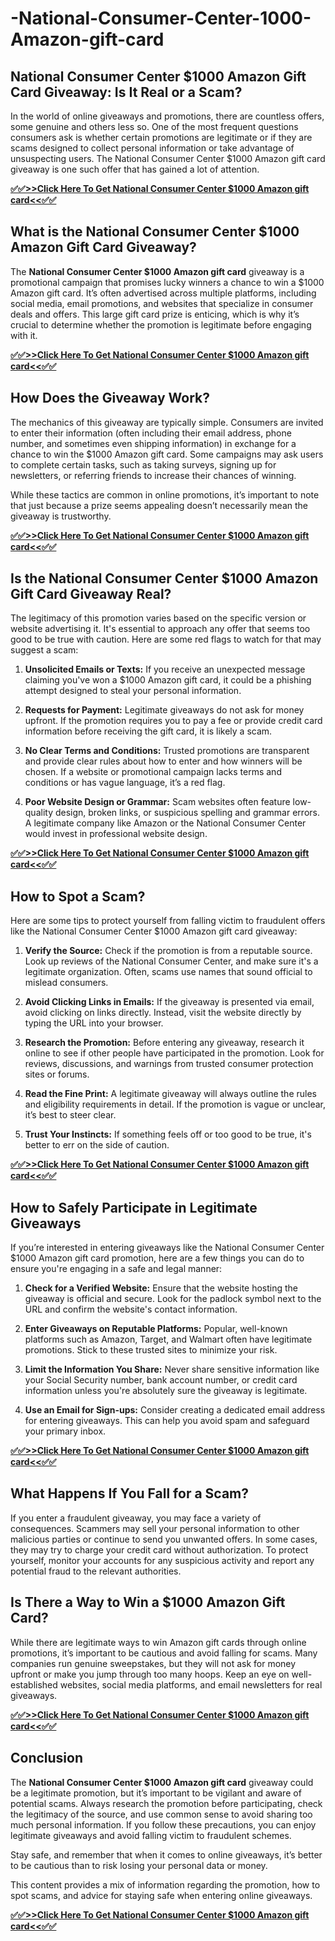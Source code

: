 # -National-Consumer-Center-1000-Amazon-gift-card
## National Consumer Center $1000 Amazon Gift Card Giveaway: Is It Real or a Scam?

In the world of online giveaways and promotions, there are countless offers, some genuine and others less so. One of the most frequent questions consumers ask is whether certain promotions are legitimate or if they are scams designed to collect personal information or take advantage of unsuspecting users. The National Consumer Center $1000 Amazon gift card giveaway is one such offer that has gained a lot of attention.

**[✅✅>>Click Here To Get National Consumer Center $1000 Amazon gift card<<✅✅](https://sky.tg24shop.com/amazon-gift-card/)**

## What is the National Consumer Center $1000 Amazon Gift Card Giveaway?

The **National Consumer Center $1000 Amazon gift card** giveaway is a promotional campaign that promises lucky winners a chance to win a $1000 Amazon gift card. It’s often advertised across multiple platforms, including social media, email promotions, and websites that specialize in consumer deals and offers. This large gift card prize is enticing, which is why it’s crucial to determine whether the promotion is legitimate before engaging with it.

**[✅✅>>Click Here To Get National Consumer Center $1000 Amazon gift card<<✅✅](https://sky.tg24shop.com/amazon-gift-card/)**

## How Does the Giveaway Work?

The mechanics of this giveaway are typically simple. Consumers are invited to enter their information (often including their email address, phone number, and sometimes even shipping information) in exchange for a chance to win the $1000 Amazon gift card. Some campaigns may ask users to complete certain tasks, such as taking surveys, signing up for newsletters, or referring friends to increase their chances of winning.

While these tactics are common in online promotions, it’s important to note that just because a prize seems appealing doesn’t necessarily mean the giveaway is trustworthy.

**[✅✅>>Click Here To Get National Consumer Center $1000 Amazon gift card<<✅✅](https://sky.tg24shop.com/amazon-gift-card/)**

## Is the National Consumer Center $1000 Amazon Gift Card Giveaway Real?

The legitimacy of this promotion varies based on the specific version or website advertising it. It's essential to approach any offer that seems too good to be true with caution. Here are some red flags to watch for that may suggest a scam:

1. **Unsolicited Emails or Texts:** If you receive an unexpected message claiming you've won a $1000 Amazon gift card, it could be a phishing attempt designed to steal your personal information.

2. **Requests for Payment:** Legitimate giveaways do not ask for money upfront. If the promotion requires you to pay a fee or provide credit card information before receiving the gift card, it is likely a scam.

3. **No Clear Terms and Conditions:** Trusted promotions are transparent and provide clear rules about how to enter and how winners will be chosen. If a website or promotional campaign lacks terms and conditions or has vague language, it’s a red flag.

4. **Poor Website Design or Grammar:** Scam websites often feature low-quality design, broken links, or suspicious spelling and grammar errors. A legitimate company like Amazon or the National Consumer Center would invest in professional website design.

**[✅✅>>Click Here To Get National Consumer Center $1000 Amazon gift card<<✅✅](https://sky.tg24shop.com/amazon-gift-card/)**

## How to Spot a Scam?

Here are some tips to protect yourself from falling victim to fraudulent offers like the National Consumer Center $1000 Amazon gift card giveaway:

1. **Verify the Source:** Check if the promotion is from a reputable source. Look up reviews of the National Consumer Center, and make sure it's a legitimate organization. Often, scams use names that sound official to mislead consumers.

2. **Avoid Clicking Links in Emails:** If the giveaway is presented via email, avoid clicking on links directly. Instead, visit the website directly by typing the URL into your browser.

3. **Research the Promotion:** Before entering any giveaway, research it online to see if other people have participated in the promotion. Look for reviews, discussions, and warnings from trusted consumer protection sites or forums.

4. **Read the Fine Print:** A legitimate giveaway will always outline the rules and eligibility requirements in detail. If the promotion is vague or unclear, it’s best to steer clear.

5. **Trust Your Instincts:** If something feels off or too good to be true, it's better to err on the side of caution.

**[✅✅>>Click Here To Get National Consumer Center $1000 Amazon gift card<<✅✅](https://sky.tg24shop.com/amazon-gift-card/)**

## How to Safely Participate in Legitimate Giveaways

If you’re interested in entering giveaways like the National Consumer Center $1000 Amazon gift card promotion, here are a few things you can do to ensure you're engaging in a safe and legal manner:

1. **Check for a Verified Website:** Ensure that the website hosting the giveaway is official and secure. Look for the padlock symbol next to the URL and confirm the website's contact information.

2. **Enter Giveaways on Reputable Platforms:** Popular, well-known platforms such as Amazon, Target, and Walmart often have legitimate promotions. Stick to these trusted sites to minimize your risk.

3. **Limit the Information You Share:** Never share sensitive information like your Social Security number, bank account number, or credit card information unless you're absolutely sure the giveaway is legitimate.

4. **Use an Email for Sign-ups:** Consider creating a dedicated email address for entering giveaways. This can help you avoid spam and safeguard your primary inbox.


**[✅✅>>Click Here To Get National Consumer Center $1000 Amazon gift card<<✅✅](https://sky.tg24shop.com/amazon-gift-card/)**


## What Happens If You Fall for a Scam?

If you enter a fraudulent giveaway, you may face a variety of consequences. Scammers may sell your personal information to other malicious parties or continue to send you unwanted offers. In some cases, they may try to charge your credit card without authorization. To protect yourself, monitor your accounts for any suspicious activity and report any potential fraud to the relevant authorities.

## Is There a Way to Win a $1000 Amazon Gift Card?

While there are legitimate ways to win Amazon gift cards through online promotions, it’s important to be cautious and avoid falling for scams. Many companies run genuine sweepstakes, but they will not ask for money upfront or make you jump through too many hoops. Keep an eye on well-established websites, social media platforms, and email newsletters for real giveaways.

**[✅✅>>Click Here To Get National Consumer Center $1000 Amazon gift card<<✅✅](https://sky.tg24shop.com/amazon-gift-card/)**

## Conclusion

The **National Consumer Center $1000 Amazon gift card** giveaway could be a legitimate promotion, but it’s important to be vigilant and aware of potential scams. Always research the promotion before participating, check the legitimacy of the source, and use common sense to avoid sharing too much personal information. If you follow these precautions, you can enjoy legitimate giveaways and avoid falling victim to fraudulent schemes.

Stay safe, and remember that when it comes to online giveaways, it’s better to be cautious than to risk losing your personal data or money.

This content provides a mix of information regarding the promotion, how to spot scams, and advice for staying safe when entering online giveaways.

**[✅✅>>Click Here To Get National Consumer Center $1000 Amazon gift card<<✅✅](https://sky.tg24shop.com/amazon-gift-card/)**




